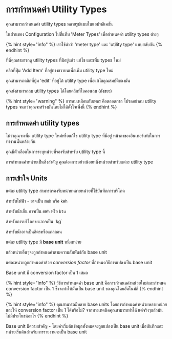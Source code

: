 # การกำหนดค่า Utility Types

คุณสามารถกำหนดค่า utility types หลายรูปแบบในแอปพลิเคชัน

ในส่วนของ Configuration ไปที่แท็บ 'Meter Types' เพื่อกำหนดค่า utility types ต่างๆ

{% hint style="info" %}
เราใช้คำว่า 'meter type' และ 'utility type' แบบสลับกัน
{% endhint %}

ที่นี่คุณสามารถดู utility types ที่มีอยู่แล้ว แก้ไข และเพิ่ม types ใหม่

คลิกที่ปุ่ม 'Add Item' ที่อยู่ทางขวาบนเพื่อเพิ่ม utility type ใหม่

คุณสามารถคลิกที่ปุ่ม 'edit' ที่อยู่ใต้ utility type เพื่อแก้ไขคุณสมบัติของมัน

คุณยังสามารถลบ utility types ได้โดยคลิกที่ไอคอนลบ (ถังขยะ)

{% hint style="warning" %}
การลบเหมือนกับเพชร คือตลอดกาล โปรดอย่าลบ utility types จนกว่าคุณจะสร้างมันโดยไม่ได้ตั้งใจเพิ่งนี้
{% endhint %}



## การกำหนดค่า utility types

ไม่ว่าคุณจะเพิ่ม utility type ใหม่หรือแก้ไข utility type ที่มีอยู่ หน้าตาของอินเทอร์เฟซในการทำงานนั้นคล้ายกัน

คุณมีตัวเลือกในการระบุหน่วยที่รองรับสำหรับ utility type นี้

การกำหนดค่าหน่วยเป็นสิ่งสำคัญ คุณต้องการอย่างน้อยหนึ่งหน่วยสำหรับแต่ละ utility type



## การเข้าใจ Units

แต่ละ utility type สามารถรองรับหน่วยหลายหน่วยที่ใช้บันทึกการบริโภค

สำหรับไฟฟ้า - อาจเป็น `mWh` หรือ `kWh`

สำหรับน้ำเย็น อาจเป็น `mWh` หรือ `btu`

สำหรับการบริโภคขยะอาจเป็น \`kg\`

สำหรับน้ำอาจเป็นลิตรหรือแกลลอน

แต่ละ utility type มี **base unit** หนึ่งหน่วย

แล้วหน่วยอื่นๆจะถูกกำหนดค่าตามความสัมพันธ์กับ base unit

แต่ละหน่วยถูกกำหนดค่าด้วย _conversion factor_ ที่กำหนดวิธีการแปลงเป็น base unit

Base unit มี conversion factor เป็น 1 เสมอ

{% hint style="info" %}
วิธีการกำหนดค่า base unit คือการกำหนดค่าหน่วยใหม่และกำหนด conversion factor เป็น 1 ซึ่งจะทำให้มันเป็น base unit ของคุณโดยอัตโนมัติ
{% endhint %}

{% hint style="info" %}
คุณสามารถมีหลาย base units โดยการกำหนดค่าหน่วยหลายหน่วยและให้ conversion factor เป็น 1 ได้หรือไม่? จากทางเทคนิคคุณสามารถทำได้ แต่จริงๆแล้วมันไม่มีประโยชน์อะไร
{% endhint %}



Base unit มีความสำคัญ - โดยค่าเริ่มต้นข้อมูลทั้งหมดจะถูกแปลงเป็น base unit เมื่อบันทึกและหน่วยเริ่มต้นสำหรับการรายงานจะเป็น base unit